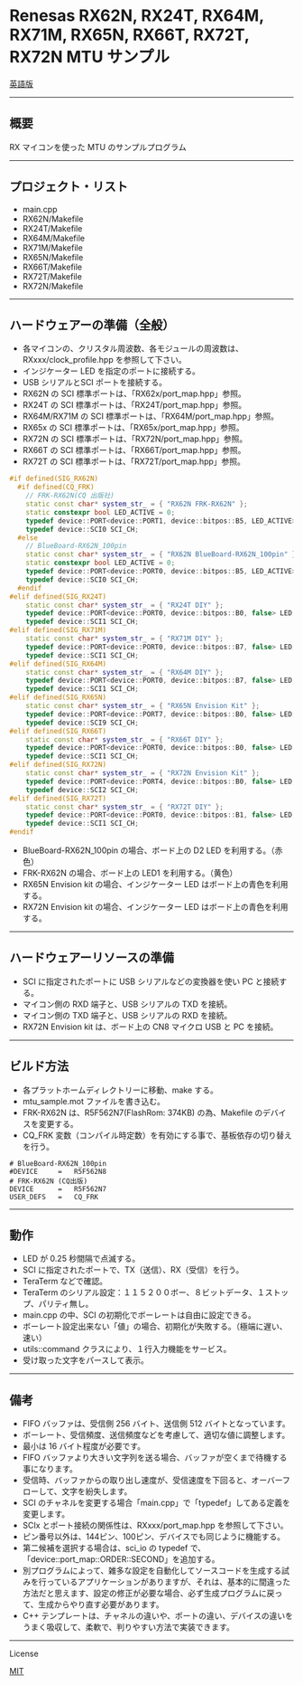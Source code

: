 Renesas RX62N, RX24T, RX64M, RX71M, RX65N, RX66T, RX72T, RX72N MTU サンプル
=========

[英語版](README.md)

---

## 概要

RX マイコンを使った MTU のサンプルプログラム
   
---

## プロジェクト・リスト

- main.cpp
- RX62N/Makefile
- RX24T/Makefile
- RX64M/Makefile
- RX71M/Makefile
- RX65N/Makefile
- RX66T/Makefile
- RX72T/Makefile
- RX72N/Makefile

---

## ハードウェアーの準備（全般）

- 各マイコンの、クリスタル周波数、各モジュールの周波数は、RXxxx/clock_profile.hpp を参照して下さい。
- インジケーター LED を指定のポートに接続する。
-  USB シリアルとSCI ポートを接続する。
- RX62N の SCI 標準ポートは、「RX62x/port_map.hpp」参照。
- RX24T の SCI 標準ポートは、「RX24T/port_map.hpp」参照。
- RX64M/RX71M の SCI 標準ポートは、「RX64M/port_map.hpp」参照。
- RX65x の SCI 標準ポートは、「RX65x/port_map.hpp」参照。
- RX72N の SCI 標準ポートは、「RX72N/port_map.hpp」参照。
- RX66T の SCI 標準ポートは、「RX66T/port_map.hpp」参照。
- RX72T の SCI 標準ポートは、「RX72T/port_map.hpp」参照。

```C++
#if defined(SIG_RX62N)
  #if defined(CQ_FRK)
    // FRK-RX62N(CQ 出版社)
	static const char* system_str_ = { "RX62N FRK-RX62N" };
	static constexpr bool LED_ACTIVE = 0;
	typedef device::PORT<device::PORT1, device::bitpos::B5, LED_ACTIVE> LED;
	typedef device::SCI0 SCI_CH;
  #else
    // BlueBoard-RX62N_100pin
	static const char* system_str_ = { "RX62N BlueBoard-RX62N_100pin" };
	static constexpr bool LED_ACTIVE = 0;
	typedef device::PORT<device::PORT0, device::bitpos::B5, LED_ACTIVE> LED;
	typedef device::SCI0 SCI_CH;
  #endif
#elif defined(SIG_RX24T)
	static const char* system_str_ = { "RX24T DIY" };
	typedef device::PORT<device::PORT0, device::bitpos::B0, false> LED;
	typedef device::SCI1 SCI_CH;
#elif defined(SIG_RX71M)
	static const char* system_str_ = { "RX71M DIY" };
	typedef device::PORT<device::PORT0, device::bitpos::B7, false> LED;
	typedef device::SCI1 SCI_CH;
#elif defined(SIG_RX64M)
	static const char* system_str_ = { "RX64M DIY" };
	typedef device::PORT<device::PORT0, device::bitpos::B7, false> LED;
	typedef device::SCI1 SCI_CH;
#elif defined(SIG_RX65N)
	static const char* system_str_ = { "RX65N Envision Kit" };
	typedef device::PORT<device::PORT7, device::bitpos::B0, false> LED;
	typedef device::SCI9 SCI_CH;
#elif defined(SIG_RX66T)
	static const char* system_str_ = { "RX66T DIY" };
	typedef device::PORT<device::PORT0, device::bitpos::B0, false> LED;
	typedef device::SCI1 SCI_CH;
#elif defined(SIG_RX72N)
	static const char* system_str_ = { "RX72N Envision Kit" };
	typedef device::PORT<device::PORT4, device::bitpos::B0, false> LED;
	typedef device::SCI2 SCI_CH;
#elif defined(SIG_RX72T)
	static const char* system_str_ = { "RX72T DIY" };
	typedef device::PORT<device::PORT0, device::bitpos::B1, false> LED;
	typedef device::SCI1 SCI_CH;
#endif
```

- BlueBoard-RX62N_100pin の場合、ボード上の D2 LED を利用する。（赤色） 
- FRK-RX62N の場合、ボード上の LED1 を利用する。（黄色） 
- RX65N Envision kit の場合、インジケーター LED はボード上の青色を利用する。
- RX72N Envision kit の場合、インジケーター LED はボード上の青色を利用する。

---

## ハードウェアーリソースの準備

- SCI に指定されたポートに USB シリアルなどの変換器を使い PC と接続する。
- マイコン側の RXD 端子と、USB シリアルの TXD を接続。
- マイコン側の TXD 端子と、USB シリアルの RXD を接続。
- RX72N Envision kit は、ボード上の CN8 マイクロ USB と PC を接続。

---

## ビルド方法

- 各プラットホームディレクトリーに移動、make する。
- mtu_sample.mot ファイルを書き込む。
- FRK-RX62N は、R5F562N7(FlashRom: 374KB) の為、Makefile のデバイスを変更する。
- CQ_FRK 変数（コンパイル時定数）を有効にする事で、基板依存の切り替えを行う。

```
# BlueBoard-RX62N_100pin
#DEVICE		=	R5F562N8
# FRK-RX62N (CQ出版)
DEVICE		=	R5F562N7
USER_DEFS	=	CQ_FRK
```

---

## 動作
- LED が 0.25 秒間隔で点滅する。
- SCI に指定されたポートで、TX（送信）、RX（受信）を行う。
- TeraTerm などで確認。
- TeraTerm のシリアル設定：１１５２００ボー、８ビットデータ、１ストップ、パリティ無し。
- main.cpp の中、SCI の初期化でボーレートは自由に設定できる。
- ボーレート設定出来ない「値」の場合、初期化が失敗する。（極端に遅い、速い）
- utils::command クラスにより、１行入力機能をサービス。
- 受け取った文字をパースして表示。
    
---

## 備考
- FIFO バッファは、受信側 256 バイト、送信側 512 バイトとなっています。
- ボーレート、受信頻度、送信頻度などを考慮して、適切な値に調整します。
- 最小は 16 バイト程度が必要です。
- FIFO バッファより大きい文字列を送る場合、バッファが空くまで待機する事になります。
- 受信時、バッファからの取り出し速度が、受信速度を下回ると、オーバーフローして、文字を紛失します。
- SCI のチャネルを変更する場合「main.cpp」で「typedef」してある定義を変更します。
- SCIx とポート接続の関係性は、RXxxx/port_map.hpp を参照して下さい。
- ピン番号以外は、144ピン、100ピン、デバイスでも同じように機能する。
- 第二候補を選択する場合は、sci_io の typedef で、「device::port_map::ORDER::SECOND」を追加する。
- 別プログラムによって、雑多な設定を自動化してソースコードを生成する試みを行っているアプリケーションがありますが、それは、基本的に間違った方法だと思えます、設定の修正が必要な場合、必ず生成プログラムに戻って、生成からやり直す必要があります。
- C++ テンプレートは、チャネルの違いや、ポートの違い、デバイスの違いをうまく吸収して、柔軟で、判りやすい方法で実装できます。

---
   
License
   
[MIT](../LICENSE)
